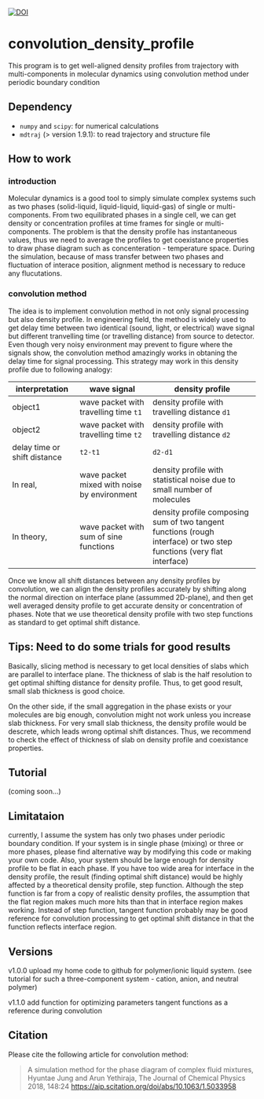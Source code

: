 [![DOI](https://zenodo.org/badge/150148604.svg)](https://zenodo.org/badge/latestdoi/150148604)

# convolution_density_profile
This program is to get well-aligned density profiles from trajectory with multi-components in molecular dynamics using convolution method under periodic boundary condition

## Dependency
* `numpy` and `scipy`: for numerical calculations
* `mdtraj` (> version 1.9.1): to read trajectory and structure file

## How to work
### introduction
Molecular dynamics is a good tool to simply simulate complex systems such as two phases (solid-liquid, liquid-liquid, liquid-gas) of single or multi-components. From two equilibrated phases in a single cell, we can get density or concentration profiles at time frames for single or multi-components. The problem is that the density profile has instantaneous values, thus we need to average the profiles to get coexistance properties to draw phase diagram such as concenteration - temperature space. During the simulation, because of mass transfer between two phases and fluctuation of interace position, alignment method is necessary to reduce any flucutations.
### convolution method
The idea is to implement convolution method in not only signal processing but also density profile. In engineering field, the method is widely used to get delay time between two identical (sound, light, or electrical) wave signal but different tranvelling time (or travelling distance) from source to detector. Even though very noisy environment may prevent to figure where the signals show, the convolution method amazingly works in obtaning the delay time for signal processing. This strategy may work in this density profile due to following analogy:

| interpretation | wave signal | density profile |
| ---------------| ----------- | --------------- |
| object1 | wave packet with travelling time `t1` | density profile with travelling distance `d1` |
| object2 | wave packet with travelling time `t2` | density profile with travelling distance `d2` |
| delay time or shift distance | `t2-t1` | `d2-d1` |
| In real, | wave packet mixed with noise by environment | density profile with statistical noise due to small number of molecules |
| In theory, | wave packet with sum of sine functions | density profile composing sum of two tangent functions (rough interface) or two step functions (very flat interface) |

Once we know all shift distances between any density profiles by convolution, we can align the density profiles accurately by shifting along the normal direction on interface plane (assummed 2D-plane), and then get well averaged density profile to get accurate density or concentration of phases. Note that we use theoretical density profile with two step functions as standard to get optimal shift distance. 

## Tips: Need to do some trials for good results
Basically, slicing method is necessary to get local densities of slabs which are parallel to interface plane. The thickness of slab is the half resolution to get optimal shifting distance for density profile. Thus, to get good result, small slab thickness is good choice.

On the other side, if the small aggregation in the phase exists or your molecules are big enough, convolution might not work unless you increase slab thickness. For very small slab thickness, the density profile would be descrete, which leads wrong optimal shift distances. Thus, we recommend to check the effect of thickness of slab on density profile and coexistance properties. 

## Tutorial
(coming soon...)

## Limitataion
currently, I assume the system has only two phases under periodic boundary condition. If your system is in single phase (mixing) or three or more phases, please find alternative way by modifying this code or making your own code. 
Also, your system should be large enough for density profile to be flat in each phase. If you have too wide area for interface in the density profile, the result (finding optimal shift distance) would be highly affected by a theoretical density profile, step function. Although the step function is far from a copy of realistic density profiles, the assumption that the flat region makes much more hits than that in interface region makes working. Instead of step function, tangent function probably may be good reference for convolution processing to get optimal shift distance in that the function reflects interface region. 

## Versions
v1.0.0 upload my home code to github for polymer/ionic liquid system. 
(see tutorial for such a three-component system - cation, anion, and neutral polymer)

v1.1.0 add function for optimizing parameters tangent functions as a reference during convolution

## Citation
Please cite the following article for convolution method:
> A simulation method for the phase diagram of complex fluid mixtures, 
> Hyuntae Jung and Arun Yethiraja, 
> The Journal of Chemical Physics 2018, 148:24
> https://aip.scitation.org/doi/abs/10.1063/1.5033958
